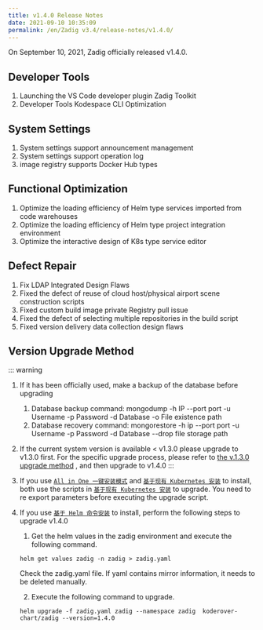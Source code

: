 ```yaml
---
title: v1.4.0 Release Notes
date: 2021-09-10 10:35:09
permalink: /en/Zadig v3.4/release-notes/v1.4.0/
---
```


On September 10, 2021, Zadig officially released v1.4.0.

## Developer Tools

1. Launching the VS Code developer plugin Zadig Toolkit
2. Developer Tools Kodespace CLI Optimization

## System Settings
1. System settings support announcement management
2. System settings support operation log
3. image registry supports Docker Hub types

## Functional Optimization
1. Optimize the loading efficiency of Helm type services imported from code warehouses
2. Optimize the loading efficiency of Helm type project integration environment
3. Optimize the interactive design of K8s type service editor

## Defect Repair
1. Fix LDAP Integrated Design Flaws
2. Fixed the defect of reuse of cloud host/physical airport scene construction scripts
3. Fixed custom build image private Registry pull issue
4. Fixed the defect of selecting multiple repositories in the build script
5. Fixed version delivery data collection design flaws


## Version Upgrade Method

::: warning

1. If it has been officially used, make a backup of the database before upgrading
    1. Database backup command: mongodump -h IP --port port -u Username -p Password -d Database -o File existence path
    2. Database recovery command: mongorestore -h ip --port port -u Username -p Password -d Database --drop file storage path
2. If the current system version is available < v1.3.0 please upgrade to v1.3.0 first. For the specific upgrade process, please refer to [the v.1.3.0 upgrade method](/0) , and then upgrade to v1.4.0
:::

1. If you use [`All in One 一键安装模式`](/0) and [`基于现有 Kubernetes 安装`](/1) to install, both use the scripts in [`基于现有 Kubernetes 安装`](/1) to upgrade. You need to re export parameters before executing the upgrade script.

2. If you use [`基于 Helm 命令安装`](/0) to install, perform the following steps to upgrade v1.4.0

    1. Get the helm values in the zadig environment and execute the following command.

    ```
    helm get values zadig -n zadig > zadig.yaml
    ```

    Check the zadig.yaml file. If yaml contains mirror information, it needs to be deleted manually.

    2. Execute the following command to upgrade.

    ```
    helm upgrade -f zadig.yaml zadig --namespace zadig  koderover-chart/zadig --version=1.4.0
    ```